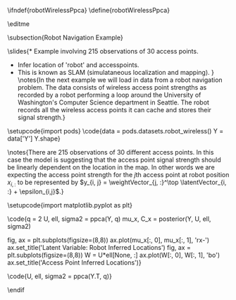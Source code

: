 \ifndef{robotWirelessPpca}
\define{robotWirelessPpca}

\editme 

\subsection{Robot Navigation Example}

\slides{* Example involving 215 observations of 30 access points.
* Infer location of 'robot' and accesspoints.
* This is known as SLAM (simulataneous localization and mapping).
}
\notes{In the next example we will load in data from a
robot navigation problem. The data consists of wireless access point strengths
as recorded by a robot performing a loop around the University of Washington's
Computer Science department in Seattle. The robot records all the wireless
access points it can cache and stores their signal strength.}

\setupcode{import pods}
\code{data = pods.datasets.robot_wireless()
Y = data['Y']
Y.shape}

\notes{There are 215 observations of 30 different access points. In this case the model
is suggesting that the access point signal strength should be linearly dependent
on the location in the map. In other words we are expecting the access point
strength for the $j$th access point at robot position $x_{i, :}$ to be
represented by $y_{i, j} = \weightVector_{j, :}^\top \latentVector_{i, :} +
\epsilon_{i,j}$.}

\setupcode{import matplotlib.pyplot as plt}

\code{q = 2
U, ell, sigma2 = ppca(Y, q)
mu_x, C_x = posterior(Y, U, ell, sigma2)

fig, ax = plt.subplots(figsize=(8,8))
ax.plot(mu_x[:, 0], mu_x[:, 1], 'rx-')
ax.set_title('Latent Variable: Robot Inferred Locations')
fig, ax = plt.subplots(figsize=(8,8))
W = U*ell[None, :]
ax.plot(W[:, 0], W[:, 1], 'bo')
ax.set_title('Access Point Inferred Locations')}

\code{U, ell, sigma2 = ppca(Y.T, q)}

\endif
